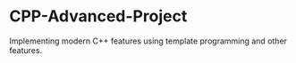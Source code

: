 # CPP-Advanced-Project
Implementing modern C++ features using template programming and other features.
